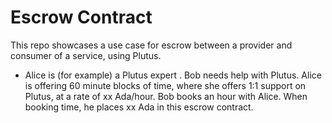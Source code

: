 # Escrow Contract

This repo showcases a use case for escrow between a provider and consumer of a service, using Plutus.

- Alice is (for example) a Plutus expert . Bob needs help with Plutus. Alice is offering 60 minute blocks of time, where she offers 1:1 support on Plutus, at a rate of xx Ada/hour. Bob books an hour with Alice. When booking time, he places xx Ada in this escrow contract.
